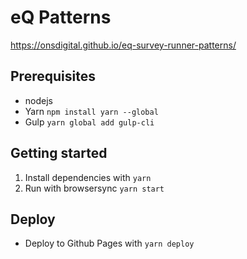 # eQ Patterns

https://onsdigital.github.io/eq-survey-runner-patterns/

## Prerequisites

- nodejs
- Yarn `npm install yarn --global`
- Gulp `yarn global add gulp-cli`

## Getting started

1. Install dependencies with `yarn`
2. Run with browsersync `yarn start`

## Deploy

- Deploy to Github Pages with `yarn deploy`
